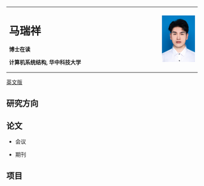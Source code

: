 <table border="0">
  <tr>
    <td width="80%">
      <h1>马瑞祥</h1>
      <p><b>博士在读</b></p>
      <p><b>计算机系统结构, 华中科技大学</b></p>
    </td>
    <td width="25%">
      <img src="/ruixiang.jpg" width="100%">
    </td>
  </tr>
</table>

<a href="/index-en.html">英文版</a>

## 研究方向

## 论文
* 会议

* 期刊

## 项目
